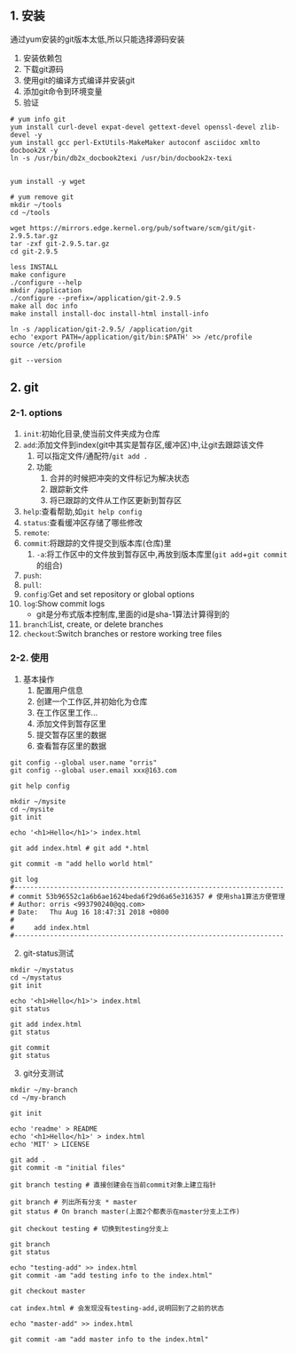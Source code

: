 ## 1. 安装
通过yum安装的git版本太低,所以只能选择源码安装
1. 安装依赖包
2. 下载git源码
3. 使用git的编译方式编译并安装git
4. 添加git命令到环境变量
5. 验证
```
# yum info git
yum install curl-devel expat-devel gettext-devel openssl-devel zlib-devel -y
yum install gcc perl-ExtUtils-MakeMaker autoconf asciidoc xmlto docbook2X -y
ln -s /usr/bin/db2x_docbook2texi /usr/bin/docbook2x-texi


yum install -y wget

# yum remove git
mkdir ~/tools
cd ~/tools

wget https://mirrors.edge.kernel.org/pub/software/scm/git/git-2.9.5.tar.gz
tar -zxf git-2.9.5.tar.gz
cd git-2.9.5

less INSTALL 
make configure
./configure --help
mkdir /application
./configure --prefix=/application/git-2.9.5
make all doc info
make install install-doc install-html install-info

ln -s /application/git-2.9.5/ /application/git
echo 'export PATH=/application/git/bin:$PATH' >> /etc/profile
source /etc/profile

git --version
```

## 2. git
### 2-1. options
1. `init`:初始化目录,使当前文件夹成为仓库
2. `add`:添加文件到index(git中其实是暂存区,缓冲区)中,让git去跟踪该文件
    1. 可以指定文件/通配符/`git add .`
    2. 功能
        1. 合并的时候把冲突的文件标记为解决状态
        2. 跟踪新文件
        3. 将已跟踪的文件从工作区更新到暂存区
3. `help`:查看帮助,如`git help config`
4. `status`:查看缓冲区存储了哪些修改
5. `remote`:
6. `commit`:将跟踪的文件提交到版本库(仓库)里
    1. `-a`:将工作区中的文件放到暂存区中,再放到版本库里(`git add`+`git commit`的组合)
7. `push`:
8. `pull`:
9. `config`:Get and set repository or global options
10. `log`:Show commit logs
    + git是分布式版本控制库,里面的id是sha-1算法计算得到的
11. `branch`:List, create, or delete branches
12. `checkout`:Switch branches or restore working tree files
### 2-2. 使用
1. 基本操作
    1. 配置用户信息
    2. 创建一个工作区,并初始化为仓库
    3. 在工作区里工作...
    4. 添加文件到暂存区里
    5. 提交暂存区里的数据
    6. 查看暂存区里的数据
```
git config --global user.name "orris"
git config --global user.email xxx@163.com

git help config

mkdir ~/mysite
cd ~/mysite
git init

echo '<h1>Hello</h1>'> index.html

git add index.html # git add *.html

git commit -m "add hello world html"

git log
#--------------------------------------------------------------------
# commit 53b96552c1a6b6ae1624beda6f29d6a65e316357 # 使用sha1算法方便管理
# Author: orris <993790240@qq.com>
# Date:   Thu Aug 16 18:47:31 2018 +0800
#
#     add index.html
#--------------------------------------------------------------------
```


2. git-status测试
```
mkdir ~/mystatus
cd ~/mystatus
git init 

echo '<h1>Hello</h1>'> index.html
git status

git add index.html
git status

git commit 
git status
```

3. git分支测试
```
mkdir ~/my-branch
cd ~/my-branch

git init

echo 'readme' > README
echo '<h1>Hello</h1>' > index.html
echo 'MIT' > LICENSE

git add .
git commit -m "initial files"

git branch testing # 直接创建会在当前commit对象上建立指针

git branch # 列出所有分支 * master
git status # On branch master(上面2个都表示在master分支上工作)

git checkout testing # 切换到testing分支上

git branch
git status

echo "testing-add" >> index.html
git commit -am "add testing info to the index.html"

git checkout master

cat index.html # 会发现没有testing-add,说明回到了之前的状态

echo "master-add" >> index.html

git commit -am "add master info to the index.html"

```
